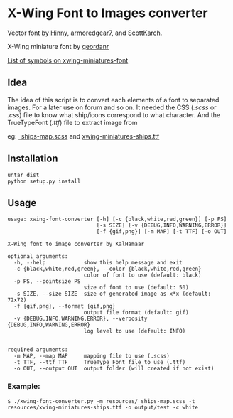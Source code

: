 X-Wing Font to Images converter
===============================

Vector font by [Hinny](https://github.com/Hinny), [armoredgear7](https://github.com/armoredgear7), and [ScottKarch](https://github.com/ScottKarch).

X-Wing miniature font by [geordanr](https://github.com/geordanr)

[List of symbols on xwing-miniatures-font](https://geordanr.github.io/xwing-miniatures-font/)

## Idea
The idea of this script is to convert each elements of a font to separated images.
For a later use on forum and so on.
It needed the CSS (*.scss* or *.css*) file to know what ship/icons correspond to what character.
And the TrueTypeFont (*.ttf*) file to extract image from

eg:
[_ships-map.scss](https://github.com/geordanr/xwing-miniatures-font/blob/master/src/sass/_ships-map.scss)
and
[xwing-miniatures-ships.ttf](https://github.com/geordanr/xwing-miniatures-font/blob/master/src/fonts/xwing-miniatures-ships.ttf)


## Installation

    untar dist
    python setup.py install

## Usage
    usage: xwing-font-converter [-h] [-c {black,white,red,green}] [-p PS]
                                [-s SIZE] [-v {DEBUG,INFO,WARNING,ERROR}]
                                [-f {gif,png}] [-m MAP] [-t TTF] [-o OUT]

    X-Wing font to image converter by KalHamaar

    optional arguments:
      -h, --help            show this help message and exit
      -c {black,white,red,green}, --color {black,white,red,green}
                            color of font to use (default: black)
      -p PS, --pointsize PS
                            size of font to use (default: 50)
      -s SIZE, --size SIZE  size of generated image as x*x (default: 72x72)
      -f {gif,png}, --format {gif,png}
                            output file format (default: gif)
      -v {DEBUG,INFO,WARNING,ERROR}, --verbosity {DEBUG,INFO,WARNING,ERROR}
                            log level to use (default: INFO)


    required arguments:
      -m MAP, --map MAP     mapping file to use (.scss)
      -t TTF, --ttf TTF     TrueType Font file to use (.ttf)
      -o OUT, --output OUT  output folder (will created if not exist)


### Example:

    $ ./xwing-font-converter.py -m resources/_ships-map.scss -t resources/xwing-miniatures-ships.ttf -o output/test -c white

